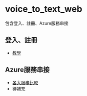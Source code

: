 # voice_to_text_web
包含登入、註冊、Azure服務串接

## 登入、註冊

- [教學](https://skysora.github.io/post/7/)


## Azure服務串接

- [各大服務比較](https://skysora.github.io/post/3/)
- 待補充
